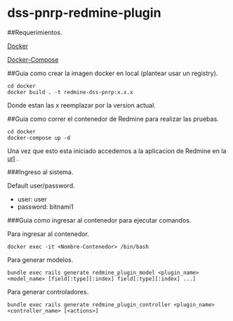 # dss-pnrp-redmine-plugin

##Requerimientos.

[Docker](https://docs.docker.com/engine/install/ubuntu/)

[Docker-Compose](https://docs.docker.com/compose/install/)

##Guia como crear la imagen docker en local (plantear usar un registry).

```
cd docker
docker build . -t redmine-dss-pnrp:x.x.x 
```
Donde estan las x reemplazar por la version actual.

##Guia como correr el contenedor de Redmine para realizar las pruebas.

```
cd docker
docker-compose up -d 
```

Una vez que esto esta iniciado accedemos a la aplicacion de Redmine en la [url](http://localhost:8080) .

###Ingreso al sistema.

Default user/password.
* user: user
* password: bitnami1

###Guia como ingresar al contenedor para ejecutar comandos.

Para ingresar al contenedor.
```
docker exec -it <Nombre-Contenedor> /bin/bash
```

Para generar modelos.
```
bundle exec rails generate redmine_plugin_model <plugin_name> <model_name> [field[:type][:index] field[:type][:index] ...]
```

Para generar controladores.
```
bundle exec rails generate redmine_plugin_controller <plugin_name> <controller_name> [<actions>]
```





